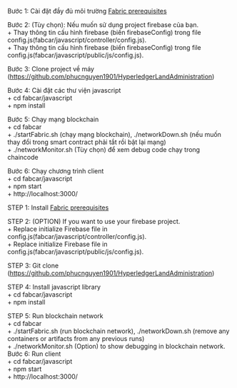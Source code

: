 
Bước 1: Cài đặt đầy đủ môi trường [Fabric prerequisites](https://hyperledger-fabric.readthedocs.io/en/latest/prereqs.html)

Bước 2: (Tùy chọn): Nếu muốn sử dụng project firebase của bạn.</br>
    + Thay thông tin cấu hình firebase (biến firebaseConfig) trong file config.js(fabcar/javascript/controller/config.js).</br>
    + Thay thông tin cấu hình firebase (biến firebaseConfig) trong file config.js(fabcar/javascript/public/js/config.js).

Bước 3: Clone project về  máy (https://github.com/phucnguyen1901/HyperledgerLandAdministration)

Bước 4: Cài đặt các thư viện javascript</br>
    + cd fabcar/javascript </br>
    + npm install

Bước 5: Chạy mạng blockchain</br>
    + cd fabcar</br>
    + ./startFabric.sh (chạy mạng blockchain), ./networkDown.sh (nếu muốn thay đổi trong smart contract phải tắt rồi bật lại mạng)</br>
    + ./networkMonitor.sh (Tùy chọn) để xem debug code chạy trong chaincode

Bước 6: Chạy chương trình client</br>
    + cd fabcar/javascript</br>
    + npm start</br>
    + http://localhost:3000/

STEP 1: Install [Fabric prerequisites](https://hyperledger-fabric.readthedocs.io/en/latest/prereqs.html)

STEP 2: (OPTION) If you want to use your firebase project.</br>
    + Replace initialize Firebase file in config.js(fabcar/javascript/controller/config.js).</br>
    + Replace initialize Firebase file in config.js(fabcar/javascript/public/js/config.js).

STEP 3: Git clone (https://github.com/phucnguyen1901/HyperledgerLandAdministration)

STEP 4: Install javascript library</br>
    + cd fabcar/javascript</br>
    + npm install

STEP 5: Run blockchain network</br>
    + cd fabcar</br>
    + ./startFabric.sh (run blockchain network), ./networkDown.sh (remove any containers or artifacts from any previous runs)</br>
    + ./networkMonitor.sh (Option) to show debugging in blockchain network.
Bước 6: Run client </br>
    + cd fabcar/javascript</br>
    + npm start </br>
    + http://localhost:3000/
